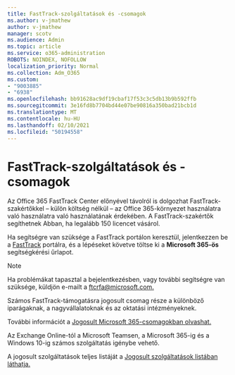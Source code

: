 ```yaml
---
title: FastTrack-szolgáltatások és -csomagok
ms.author: v-jmathew
author: v-jmathew
manager: scotv
ms.audience: Admin
ms.topic: article
ms.service: o365-administration
ROBOTS: NOINDEX, NOFOLLOW
localization_priority: Normal
ms.collection: Adm_O365
ms.custom:
- "9003885"
- "6938"
ms.openlocfilehash: bb91628ac9df19cbaf17f53c3c5db13b9b592ffb
ms.sourcegitcommit: 3e16fd8b7704bd44e07be90816a350bad21bcb1d
ms.translationtype: MT
ms.contentlocale: hu-HU
ms.lasthandoff: 02/10/2021
ms.locfileid: "50194558"
---
```

# <a name="eligible-services-and-plans-for-fasttrack"></a>FastTrack-szolgáltatások és -csomagok

Az Office 365 FastTrack Center előnyével távolról is dolgozhat FastTrack-szakértőkkel – külön költség nélkül – az Office 365-környezet használatra való használatra való használatának érdekében. A FastTrack-szakértők segíthetnek Abban, ha legalább 150 licencet vásárol.

Ha segítségre van szüksége a FastTrack portálon keresztül, jelentkezzen be a [FastTrack](https://go.microsoft.com/fwlink/?linkid=2125443) portálra, és a lépéseket követve töltse ki a **Microsoft 365-ös** segítségkérési űrlapot.

> [!NOTE]
> Ha problémákat tapasztal a bejelentkezésben, vagy további segítségre van szüksége, küldjön e-mailt a [ftcrfa@microsoft.com.](mailto:ftcrfa@microsoft.com)

Számos FastTrack-támogatásra jogosult csomag része a különböző iparágaknak, a nagyvállalatoknak és az oktatási intézményeknek.

További információt a [Jogosult Microsoft 365-csomagokban olvashat.](https://go.microsoft.com/fwlink/?linkid=2125459)

Az Exchange Online-tól a Microsoft Teamsen, a Microsoft 365-ig és a Windows 10-ig számos szolgáltatás igénybe vehető.

A jogosult szolgáltatások teljes listáját a [Jogosult szolgáltatások listában láthatja.](https://go.microsoft.com/fwlink/?linkid=2125636)
